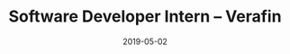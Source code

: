 ---
title: Software Developer Intern – Verafin
eventType: job
date: 2019-05-02
endDate: 2019-08-20
thumbnail: verafin-thumb
image: verafin
blurb: Made multiple upgrades and bug fixes to the user interface that were requested by Verafin clients. Created a software plugin that identifies high risk customers across hundreds of institutions based on transaction and biographical characteristics.
tags: [java, postgresql, backbonedotjs]
---